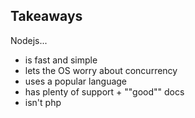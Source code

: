 ##  Takeaways

Nodejs...

* is fast and simple
* lets the OS worry about concurrency
* uses a popular language
* has plenty of support + ""good"" docs
* isn't php

